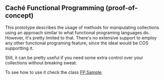 ## Caché Functional Programming (proof-of-concept)

This prototype describes the usage of methods for manipulating collections using an approach similar to what functional programing languages do. However, it's pretty limited to that. There's no extensive support to employ any other functional programing feature, since the ideal would be COS supportting it.

Still, it can be pretty useful if you need some extra control over your collections without breaking sweat.

To see how to use it check the class [FP.Sample](https://github.com/rfns/cache-fp-poc/blob/master/cls/FP/Sample.cls).
